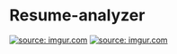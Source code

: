 # Resume-analyzer

<a href="https://imgur.com/UCTS4S0"><img src="https://i.imgur.com/UCTS4S0.png" title="source: imgur.com" /></a>
<a href="https://imgur.com/UCTS4S0"><img src="https://github.com/soumya997/Resume-analyzer/blob/main/ui_img/PicsArtCrop.png" title="source: imgur.com" /></a>
